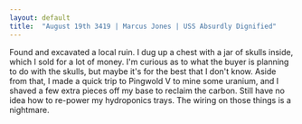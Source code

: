 ```yaml
---
layout: default
title:  "August 19th 3419 | Marcus Jones | USS Absurdly Dignified"
---
```


<p>Found and excavated a local ruin. I dug up a chest with a jar of skulls inside, which I sold for a lot of money. I'm curious as to what the buyer is planning to do with the skulls, but maybe it's for the best that I don't know. Aside from that, I made a quick trip to Pingwold V to mine some uranium, and I shaved a few extra pieces off my base to reclaim the carbon. Still have no idea how to re-power my hydroponics trays. The wiring on those things is a nightmare.</p>

<!--more-->



